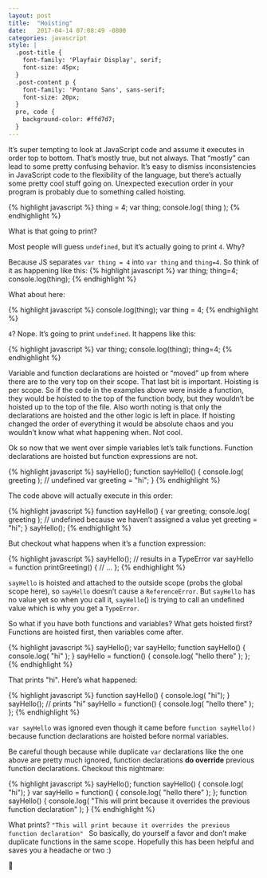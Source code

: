 ```yaml
---
layout: post
title:  "Hoisting"
date:   2017-04-14 07:08:49 -0800
categories: javascript
style: |
  .post-title {
    font-family: 'Playfair Display', serif;
    font-size: 45px;
  }
  .post-content p {
    font-family: 'Pontano Sans', sans-serif;
    font-size: 20px;
  }
  pre, code {
    background-color: #ffd7d7;
  }
---
```


It’s super tempting to look at JavaScript code and assume it executes in order top to bottom. That’s mostly true, but not always. That “mostly” can lead to some pretty confusing behavior. It’s easy to dismiss inconsistencies in JavaScript code to the flexibility of the language, but there’s actually some pretty cool stuff going on. Unexpected execution order in your program is probably due to something called hoisting.

{% highlight javascript %}
thing = 4;
var thing;
console.log( thing );
{% endhighlight %}

What is that going to print?

Most people will guess `undefined`, but it’s actually going to print `4`. Why?

Because JS separates `var thing = 4` into `var thing` and `thing=4`. So think of it as happening like this:
{% highlight javascript %}
var thing;
thing=4;
console.log(thing);
{% endhighlight %}

What about here:

{% highlight javascript %}
console.log(thing);
var thing = 4;
{% endhighlight %}

`4`? Nope. It’s going to print `undefined`. It happens like this:

{% highlight javascript %}
var thing;
console.log(thing);
thing=4;
{% endhighlight %}

Variable and function declarations are hoisted or “moved” up from where there are to the very top on their scope. That last bit is important. Hoisting is per scope. So if the code in the examples above were inside a function, they would be hoisted to the top of the function body, but they wouldn’t be hoisted up to the top of the file. Also worth noting is that only the declarations are hoisted and the other logic is left in place. If hoisting changed the order of everything it would be absolute chaos and you wouldn’t know what what happening when. Not cool. 

Ok so now that we went over simple variables let’s talk functions. Function declarations are hoisted but function expressions are not.

{% highlight javascript %}
sayHello();
function sayHello() {
    console.log( greeting ); // undefined
    var greeting = "hi";
}
{% endhighlight %}

The code above will actually execute in this order:

{% highlight javascript %}
function sayHello() {
    var greeting;
    console.log( greeting ); // undefined because we haven’t assigned a value yet
    greeting = "hi";
}
sayHello();
{% endhighlight %}

But checkout what happens when it’s a function expression:

{% highlight javascript %}
sayHello(); // results in a TypeError
var sayHello = function printGreeting() {
    // ...
};
{% endhighlight %}

`sayHello` is hoisted and attached to the outside scope (probs the global scope here), so `sayHello` doesn’t cause a `ReferenceError`. But `sayHello` has no value yet so when you call it,  `sayHello`() is trying to call an undefined value which is why you get a `TypeError`.

So what if you have both functions and variables? What gets hoisted first? Functions are hoisted first, then variables come after. 

{% highlight javascript %}
sayHello(); 
var sayHello;
function sayHello() {
    console.log( "hi" );
}
sayHello = function() {
    console.log( "hello there" );
};
{% endhighlight %}

That prints "hi". Here’s what happened: 

{% highlight javascript %}
function sayHello() {
    console.log( "hi");
}
sayHello(); // prints "hi”
sayHello = function() {
    console.log( "hello there" );
};
{% endhighlight %}

`var sayHello` was ignored even though it came before `function sayHello()` because function declarations are hoisted before normal variables.

Be careful though because while duplicate `var` declarations like the one above are pretty much ignored, function declarations **do override** previous function declarations. Checkout this nightmare:

{% highlight javascript %}
sayHello(); 
function sayHello() {
    console.log( "hi");
}
var sayHello = function() {
    console.log( "hello there" );
};
function sayHello() {
    console.log( "This will print because it overrides the previous function declaration" );
}
{% endhighlight %}

What prints? `"This will print because it overrides the previous function declaration" `
So basically, do yourself a favor and don’t make duplicate functions in the same scope.  Hopefully this has been helpful and saves you a headache or two :)

👋 

